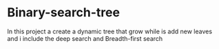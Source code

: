 # Binary-search-tree

In this project a create a dynamic tree that grow while is add new leaves and i include the deep search and Breadth-first search
